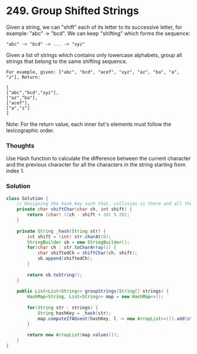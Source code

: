# 249. Group Shifted Strings 

Given a string, we can "shift" each of its letter to its successive letter, for example: "abc" -> "bcd". We can keep "shifting" which forms the sequence:

    "abc" -> "bcd" -> ... -> "xyz"
Given a list of strings which contains only lowercase alphabets, group all strings that belong to the same shifting sequence.

    For example, given: ["abc", "bcd", "acef", "xyz", "az", "ba", "a", "z"], Return:

    [
    ["abc","bcd","xyz"],
    ["az","ba"],
    ["acef"],
    ["a","z"]
    ]
Note: For the return value, each inner list's elements must follow the lexicographic order.

### Thoughts

Use Hash function to calculate the difference between the current character and the previous character for all the characters in the string starting from index 1. 

### Solution

```java
class Solution {
    // Designing the hash key such that, collision is there and all the shifted string goes to the same bucket. 
    private char shiftChar(char ch, int shift) {
        return (char) ((ch - shift + 26) % 26);
    }
    
    private String _hash(String str) {
        int shift = (int) str.charAt(0);
        StringBuilder sb = new StringBuilder();
        for(char ch : str.toCharArray()) {
            char shiftedCh = shiftChar(ch, shift);
            sb.append(shiftedCh);
        }
        
        return sb.toString();
    }
    
    public List<List<String>> groupStrings(String[] strings) {
        HashMap<String, List<String>> map = new HashMap<>();
        
        for(String str : strings) {
            String hashKey = _hash(str);
            map.computeIfAbsent(hashKey, l -> new ArrayList<>()).add(str);
        }
        
        return new ArrayList(map.values());
    }
}
```